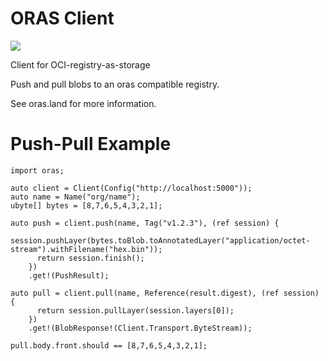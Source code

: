 # ORAS Client

<img src="https://github.com/skoppe/oras/workflows/test/badge.svg"/>

Client for OCI-registry-as-storage

Push and pull blobs to an oras compatible registry.

See oras.land for more information.

# Push-Pull Example

```dlang
import oras;

auto client = Client(Config("http://localhost:5000"));
auto name = Name("org/name");
ubyte[] bytes = [8,7,6,5,4,3,2,1];

auto push = client.push(name, Tag("v1.2.3"), (ref session) {
      session.pushLayer(bytes.toBlob.toAnnotatedLayer("application/octet-stream").withFilename("hex.bin"));
      return session.finish();
    })
    .get!(PushResult);

auto pull = client.pull(name, Reference(result.digest), (ref session) {
      return session.pullLayer(session.layers[0]);
    })
    .get!(BlobResponse!(Client.Transport.ByteStream));

pull.body.front.should == [8,7,6,5,4,3,2,1];
```
